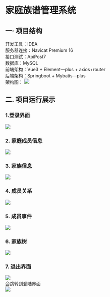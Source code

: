 # 家庭族谱管理系统
## 一· 项目结构
开发工具：IDEA   
服务器连接：Navicat Premium 16   
接口测试：ApiPost7    
数据库：MySQL  
前端架构：Vue3 + Element—plus + axios+router   
后端架构：Springboot + Mybatis—plus  
架构图：
![](https://img1.imgtp.com/2023/07/04/2MGZyd9P.png)   
## 二. 项目运行展示
### 1.登录界面
![](https://img1.imgtp.com/2023/07/04/hdcoy2yh.png)
### 2. 家庭成员信息
![](https://img1.imgtp.com/2023/07/04/AqIO9LME.png)
### 3. 家族信息
![](https://img1.imgtp.com/2023/07/04/mzo6eiJB.png)
### 4. 成员关系
![](https://img1.imgtp.com/2023/07/04/pGFf2EVq.png)
### 5. 成员事件
![](https://img1.imgtp.com/2023/07/04/FNtIUNFw.png)
### 6. 家族树
![](https://img1.imgtp.com/2023/07/04/ph3CVaJv.png)
### 7. 退出界面
![](https://img1.imgtp.com/2023/07/04/aTQo58Fa.png)   
会跳转到登陆界面   
![](https://img1.imgtp.com/2023/07/04/hdcoy2yh.png)
